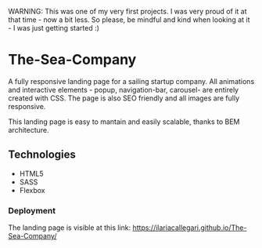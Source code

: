 WARNING: This was one of my very first projects. I was very proud of it at that time - now a bit less. So please, be mindful and kind when looking at it - I was just getting started :)

# The-Sea-Company
A fully responsive landing page for a sailing startup company. All animations and interactive elements - popup, navigation-bar, carousel- are entirely created with CSS. The page is also SEO friendly and all images are fully responsive.

This landing page is easy to mantain and easily scalable, thanks to BEM architecture.

## Technologies
* HTML5
* SASS
* Flexbox

### Deployment
The landing page is visible at this  link: https://ilariacallegari.github.io/The-Sea-Company/
